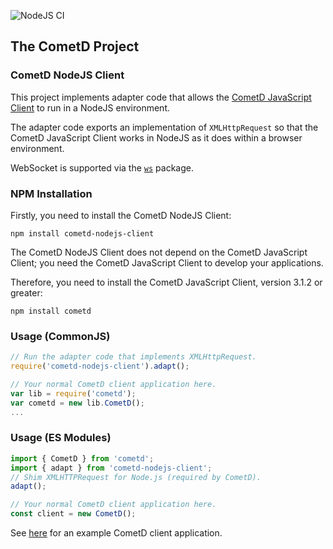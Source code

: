 ![NodeJS CI](https://github.com/cometd/cometd-nodejs-client/workflows/NodeJS%20CI/badge.svg)

## The CometD Project

### CometD NodeJS Client

This project implements adapter code that allows the [CometD JavaScript Client](https://github.com/cometd/cometd-javascript) to run in a NodeJS environment.

The adapter code exports an implementation of `XMLHttpRequest` so that the CometD JavaScript Client works in NodeJS as it does within a browser environment.

WebSocket is supported via the [`ws`](https://www.npmjs.com/package/ws) package.

### NPM Installation

Firstly, you need to install the CometD NodeJS Client:

```
npm install cometd-nodejs-client
```

The CometD NodeJS Client does not depend on the CometD JavaScript Client; you need the CometD JavaScript Client to develop your applications.

Therefore, you need to install the CometD JavaScript Client, version 3.1.2 or greater:

```
npm install cometd
```

### Usage (CommonJS)

```javascript
// Run the adapter code that implements XMLHttpRequest.
require('cometd-nodejs-client').adapt();

// Your normal CometD client application here.
var lib = require('cometd');
var cometd = new lib.CometD();
...
```

### Usage (ES Modules)

```javascript
import { CometD } from 'cometd';
import { adapt } from 'cometd-nodejs-client';
// Shim XMLHTTPRequest for Node.js (required by CometD).
adapt();

// Your normal CometD client application here.
const client = new CometD();
```

See [here](https://github.com/cometd/cometd-javascript/blob/master/README.md) for an example CometD client application.
